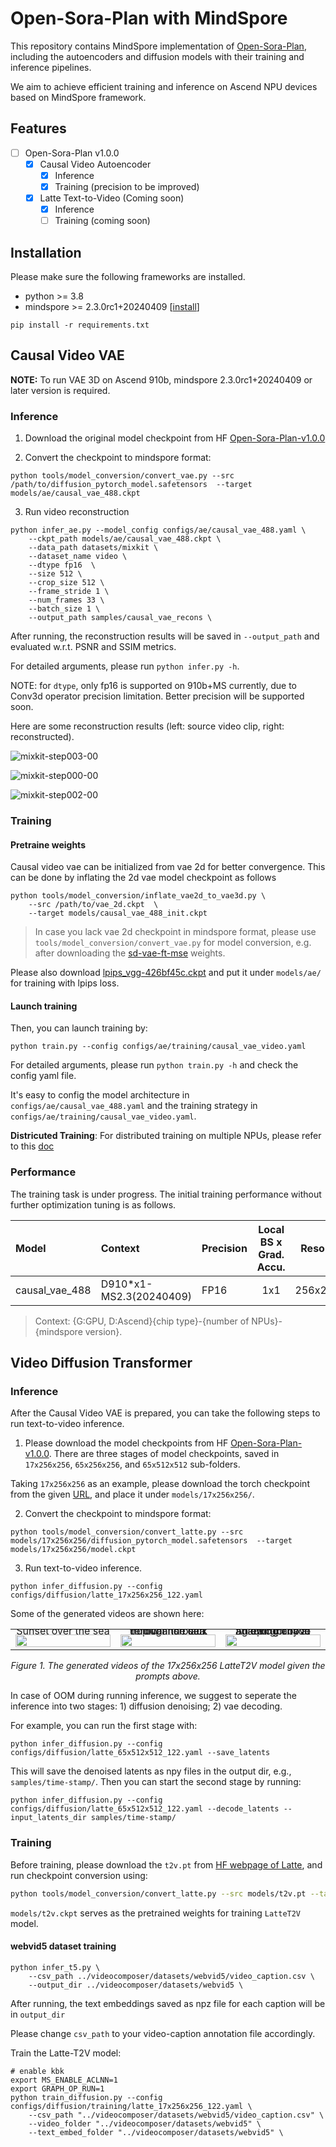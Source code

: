 # Open-Sora-Plan with MindSpore

This repository contains MindSpore implementation of [Open-Sora-Plan](https://github.com/PKU-YuanGroup/Open-Sora-Plan), including the autoencoders and diffusion models with their training and inference pipelines.

We aim to achieve efficient training and inference on Ascend NPU devices based on MindSpore framework.

## Features
- [ ] Open-Sora-Plan v1.0.0
    - [x] Causal Video Autoencoder
        - [x] Inference
        - [x] Training (precision to be improved)
    - [x] Latte Text-to-Video (Coming soon)
        - [x] Inference
        - [ ] Training (coming soon)

## Installation

Please make sure the following frameworks are installed.

- python >= 3.8
- mindspore >= 2.3.0rc1+20240409  [[install](https://www.mindspore.cn/install)]

```
pip install -r requirements.txt
```

## Causal Video VAE

**NOTE:** To run VAE 3D on Ascend 910b, mindspore 2.3.0rc1+20240409 or later version is required.

### Inference

1. Download the original model checkpoint from HF [Open-Sora-Plan-v1.0.0](https://huggingface.co/LanguageBind/Open-Sora-Plan-v1.0.0/tree/main/vae)


2. Convert the checkpoint to mindspore format:

```shell
python tools/model_conversion/convert_vae.py --src /path/to/diffusion_pytorch_model.safetensors  --target models/ae/causal_vae_488.ckpt
```

3. Run video reconstruction

```shell
python infer_ae.py --model_config configs/ae/causal_vae_488.yaml \
    --ckpt_path models/ae/causal_vae_488.ckpt \
    --data_path datasets/mixkit \
    --dataset_name video \
    --dtype fp16  \
    --size 512 \
    --crop_size 512 \
    --frame_stride 1 \
    --num_frames 33 \
    --batch_size 1 \
    --output_path samples/causal_vae_recons \
```

After running, the reconstruction results will be saved in `--output_path` and evaluated w.r.t. PSNR and SSIM metrics.

For detailed arguments, please run `python infer.py -h`.

NOTE: for `dtype`, only fp16 is supported on 910b+MS currently, due to Conv3d operator precision limitation. Better precision will be supported soon.

Here are some reconstruction results (left: source video clip, right: reconstructed).

![mixkit-step003-00](https://github.com/SamitHuang/mindone/assets/8156835/bb04783f-4cc1-4179-8882-940898803a6e)

![mixkit-step000-00](https://github.com/SamitHuang/mindone/assets/8156835/1582f678-55dd-4ba1-9692-4d8961a37658)

![mixkit-step002-00](https://github.com/SamitHuang/mindone/assets/8156835/f1a5e323-f3d9-4bc7-a5d2-7c6044ed52f7)



### Training

#### Pretraine weights

Causal video vae can be initialized from vae 2d for better convergence. This can be done by inflating the 2d vae model checkpoint as follows

```
python tools/model_conversion/inflate_vae2d_to_vae3d.py \
    --src /path/to/vae_2d.ckpt  \
    --target models/causal_vae_488_init.ckpt
```
> In case you lack vae 2d checkpoint in mindspore format, please use `tools/model_conversion/convert_vae.py` for model conversion, e.g. after downloading the [sd-vae-ft-mse](https://huggingface.co/stabilityai/sd-vae-ft-mse/tree/main) weights.

Please also download [lpips_vgg-426bf45c.ckpt](https://download-mindspore.osinfra.cn/toolkits/mindone/autoencoders/lpips_vgg-426bf45c.ckpt) and put it under `models/ae/` for training with lpips loss.


#### Launch training
Then, you can launch training by:
```
python train.py --config configs/ae/training/causal_vae_video.yaml
```

For detailed arguments, please run `python train.py -h` and check the config yaml file.

It's easy to config the model architecture in `configs/ae/causal_vae_488.yaml` and the training strategy in `configs/ae/training/causal_vae_video.yaml`.


**Districuted Training**: For distributed training on multiple NPUs, please refer to this [doc](../stable_diffusion_v2/README.md#distributed-training)


### Performance

The training task is under progress. The initial training performance without further optimization tuning is as follows.

| Model          |   Context   |  Precision         | Local BS x Grad. Accu.  |   Resolution  |  Train T. (ms/step)  |
|:---------------|:---------------|:--------------|:-----------------------:|:----------:|:------------:|
| causal_vae_488 |    D910\*x1-MS2.3(20240409)       |      FP16   |      1x1    |    256x256x17  |    3280
> Context: {G:GPU, D:Ascend}{chip type}-{number of NPUs}-{mindspore version}.


## Video Diffusion Transformer

### Inference

After the Causal Video VAE is prepared, you can take the following steps to run text-to-video inference.

1. Please download the model checkpoints from HF [Open-Sora-Plan-v1.0.0](https://huggingface.co/LanguageBind/Open-Sora-Plan-v1.0.0/tree/main). There are three stages of model checkpoints, saved in `17x256x256`, `65x256x256`, and `65x512x512` sub-folders.

Taking `17x256x256` as an example, please download the torch checkpoint from the given [URL](https://huggingface.co/LanguageBind/Open-Sora-Plan-v1.0.0/tree/main/17x256x256), and place it under `models/17x256x256/`.

2. Convert the checkpoint to mindspore format:

```shell
python tools/model_conversion/convert_latte.py --src models/17x256x256/diffusion_pytorch_model.safetensors  --target models/17x256x256/model.ckpt
```

3. Run text-to-video inference.

```shell
python infer_diffusion.py --config configs/diffusion/latte_17x256x256_122.yaml
```

Some of the generated videos are shown here:
<table class="center">
    <tr style="line-height: 0">
    <td width=33% style="border: none; text-align: center">Sunset over the sea</td>
    <td width=33% style="border: none; text-align: center">Yellow and black tropical fish dart through the sea</td>
    <td width=33% style="border: none; text-align: center">An epic tornado attacking above aglowing city at night</td>
    </tr>
    <tr>
    <td width=33% style="border: none"><img src="https://raw.githubusercontent.com/wtomin/mindone-assets/main/opensora_pku/fp32/0-Sunset%20over%20the%20sea..gif" style="width:100%"></td>
    <td width=33% style="border: none"><img src="https://raw.githubusercontent.com/wtomin/mindone-assets/main/opensora_pku/fp32/0-Yellow%20and%20black%20tropical%20fish%20dart%20through%20the%20sea..gif" style="width:100%"></td>
    <td width=33% style="border: none"><img src="https://raw.githubusercontent.com/wtomin/mindone-assets/main/opensora_pku/fp32/0-An%20epic%20tornado%20attacking%20above%20aglowing%20city%20at%20night..gif" style="width:100%"></td>
    </tr>
</table>
<p align="center">
  <em> Figure 1. The generated videos of the 17x256x256 LatteT2V model given the prompts above. </em>
</p>

In case of OOM during running inference, we suggest to seperate the inference into two stages: 1) diffusion denoising; 2) vae decoding.

For example, you can run the first stage with:

```python infer_diffusion.py --config configs/diffusion/latte_65x512x512_122.yaml --save_latents```

  This will save the denoised latents as npy files in the output dir, e.g., `samples/time-stamp/`. Then you can start the second stage by running:

 ```python infer_diffusion.py --config configs/diffusion/latte_65x512x512_122.yaml --decode_latents --input_latents_dir samples/time-stamp/```


### Training

Before training, please download the `t2v.pt` from [HF webpage of Latte](https://huggingface.co/maxin-cn/Latte/tree/main), and run checkpoint conversion using:

```bash
python tools/model_conversion/convert_latte.py --src models/t2v.pt --target models/t2v.ckpt
```
`models/t2v.ckpt` serves as the pretrained weights for training `LatteT2V` model.

#### webvid5 dataset training

```
python infer_t5.py \
    --csv_path ../videocomposer/datasets/webvid5/video_caption.csv \
    --output_dir ../videocomposer/datasets/webvid5 \
```

After running, the text embeddings saved as npz file for each caption will be in `output_dir`

Please change `csv_path` to your video-caption annotation file accordingly.

Train the Latte-T2V model:

```
# enable kbk
export MS_ENABLE_ACLNN=1
export GRAPH_OP_RUN=1
python train_diffusion.py --config configs/diffusion/training/latte_17x256x256_122.yaml \
    --csv_path "../videocomposer/datasets/webvid5/video_caption.csv" \
    --video_folder "../videocomposer/datasets/webvid5" \
    --text_embed_folder "../videocomposer/datasets/webvid5" \
```

